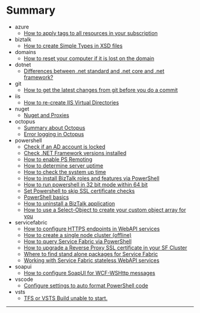﻿# Summary

* azure
	* [How to apply tags to all resources in your subscription](./azure/apply-tags-to-resource.md)
* biztalk
	* [How to create Simple Types in XSD files](./biztalk/create-simple-types-in-xsd.md)
* domains
	* [How to reset your computer if it is lost on the domain](./domains/Reset-computer-password.md)
* dotnet
	* [Differences between .net standard and .net core and .net framework?](./dotnet/dotnetversions.md)
* git
	* [How to get the latest changes from git before you do a commit](./git/resync-correctly.md)
* iis
	* [How to re-create IIS Virtual Directories](./iis/recreate-virtual-dirs.md)
* nuget
	* [Nuget and Proxies](./nuget/nuget-and-proxies.md)
* octopus
	* [Summary about Octopus](./octopus/octopus-info.md)
	* [Error logging in Octopus](./octopus/useful-logging.md)
* powershell
	* [Check if an AD account is locked](./powershell/account-locked-status.md)
	* [Check .NET Framework versions installed](./powershell/check-dotnet-version.md)
	* [How to enable PS Remoting](./powershell/enable-psremoting.md)
	* [How to determine server uptime](./powershell/get-server-uptime.md)
	* [How to check the system up time](./powershell/get-system-uptime.md)
	* [How to install BizTalk roles and features via PowerShell](./powershell/install-biztalk-rolesfeatures.md)
	* [How to run powershell in 32 bit mode within 64 bit](./powershell/running-32bit-within-64bit.md)
	* [Set Powershell to skip SSL certificate checks](./powershell/ssl-cert-bypass.md)
	* [PowerShell basics](./powershell/the_basics.md)
	* [How to uninstall a BizTalk application](./powershell/uninstall-an-app.md)
	* [How to use a Select-Object to create your custom object array for you](./powershell/use-select-object-to-customise-array.md)
* servicefabric
	* [How to configure HTTPS endpoints in WebAPI services](./servicefabric/How-to-configure-https-endpoints.md)
	* [How to create a single node cluster (offline)](./servicefabric/How-to-create-single-node-cluster.md)
	* [How to query Service Fabric via PowerShell](./servicefabric/How-to-query-via-ps.md)
	* [How to upgrade a Reverse Proxy SSL certificate in your SF Cluster](./servicefabric/How-to-upgrade-certs-for-cluster.md)
	* [Where to find stand alone packages for Service Fabric](./servicefabric/Where-to-find-stand-alone-packages.md)
	* [Working with Service Fabric stateless WebAPI services](./servicefabric/Working-with-stateless-webapi-code.md)
* soapui
	* [How to configure SoapUI for WCF-WSHttp messages](./soapui/how-to-send-towcf-wshttp.md)
* vscode
	* [Configure settings to auto format PowerShell code](./vscode/powershell-settings.md)
* vsts
	* [TFS or VSTS Build unable to start.](./vsts/build-unable-tostart.md)

---

